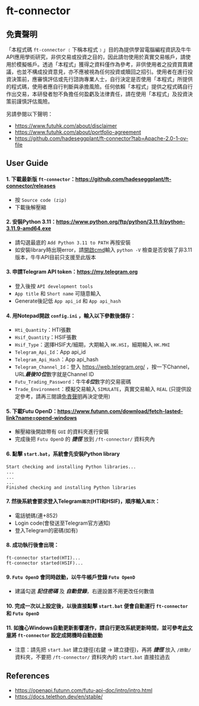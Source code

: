 # ft-connector

## 免責聲明
「本程式碼 `ft-connector` ﹝下稱本程式﹞」目的為提供學習電腦編程資訊及牛牛API應用學術研究，非供交易或投資之目的，因此請勿使用於真實交易帳戶，請使用於模擬帳戶。透過「本程式」獲得之資料僅作為參考，非供使用者之投資買賣建議，也並不構成投資意見，亦不應被視為任何投資或贖回之招引。使用者在進行投資決策前，應審慎評估或先行諮詢專業人士，自行決定是否使用「本程式」所提供的程式碼，使用者應自行判斷與承擔風險。任何依賴「本程式」提供之程式碼自行作出交易，本研發者恕不負擔任何盈虧及法律責任，請在使用「本程式」及投資決策前謹慎評估風險。

另請參閱以下聲明：
 - https://www.futuhk.com/about/disclaimer
 - https://www.futuhk.com/about/portfolio-agreement
 - https://github.com/hadeseggplant/ft-connector?tab=Apache-2.0-1-ov-file


## User Guide


#### 1. 下載最新版 `ft-connector`：https://github.com/hadeseggplant/ft-connector/releases
- 按 `Source code (zip)`
- 下載後解壓縮


#### 2. 安裝Python 3.11：https://www.python.org/ftp/python/3.11.9/python-3.11.9-amd64.exe
- 請勾選最底的 `Add Python 3.11 to PATH` 再按安裝
- 如安裝library時出現error，請[開啟cmd](https://blog.miniasp.com/post/2017/09/06/Windows-Explorer-tips-open-cmd-and-VSCode-quickly)輸入 `python -V` 檢查是否安裝了非3.11版本，牛牛API目前只支援至此版本


#### 3. 申請Telegram API token：https://my.telegram.org
- 登入後按 `API development tools`
- `App title` 和 `Short name` 可隨意輸入
- Generate後記低 `App api_id` 和 `App api_hash`


#### 4. 用Notepad開啟 `config.ini` ，輸入以下參數後儲存：
- `Hti_Quantity`：HTI張數
- `Hsif_Quantity`：HSIF張數
- `Hsif_Type`：選擇HSIF大/細期，大期輸入 `HK.HSI`，細期輸入 `HK.MHI`
- `Telegram_Api_Id`：App api_id
- `Telegram_Api_Hash`：App api_hash
- `Telegram_Channel_Id`：登入 https://web.telegram.org/ ，按一下Channel，URL***最後10位***數字就是Channel ID
- `Futu_Trading_Password`：牛牛***6位***數字的交易密碼
- `Trade_Environment`：模擬交易輸入 `SIMULATE`，真實交易輸入 `REAL` (只提供設定參考，請再三閱讀[免責聲明](https://github.com/hadeseggplant/ft-connector?tab=readme-ov-file#%E5%85%8D%E8%B2%AC%E8%81%B2%E6%98%8E)再決定使用)


#### 5. 下載Futu OpenD：https://www.futunn.com/download/fetch-lasted-link?name=opend-windows
- 解壓縮後開啟帶有 `GUI` 的資料夾進行安裝
- 完成後把 `Futu OpenD` 的 ***捷徑*** 放到 `/ft-connector/` 資料夾內


#### 6. 點擊 `start.bat`，系統會先安裝Python library
```
Start checking and installing Python libraries...
...
...
...
Finished checking and installing Python libraries
```


#### 7. 然後系統會要求登入Telegram`兩次`(HTI和HSIF)，順序輸入`兩次`：
- 電話號碼(連+852)
- Login code(會發送至Telegram官方通知)
- 登入Telegram的密碼(如有)


#### 8. 成功執行後會出現：
```
ft-connector started(HTI)...
ft-connector started(HSIF)...
```


#### 9. `Futu OpenD` 會同時啟動，以牛牛帳戶登錄 `Futu OpenD`
- 建議勾選 ***記住密碼*** 及 ***自動登錄***，右邊設置不用更改任何數值


#### 10. 完成一次以上設定後，以後直接點擊 `start.bat` 便會自動運行 `ft-connector` 和 `Futu OpenD`


#### 11. 如擔心Windows自動更新影響運作，請自行更改系統更新時間，並可參考[此文章](https://ithelp.ithome.com.tw/questions/10198372)將 `ft-connector` 設定成開機時自動啟動
- 注意：請先把 `start.bat` 建立捷徑(右鍵 -> 建立捷徑)，再將 ***捷徑*** 放入 `/啟動/` 資料夾，不要把 `/ft-connector/` 資料夾內的 `start.bat` 直接拉過去


## References
- https://openapi.futunn.com/futu-api-doc/intro/intro.html
- https://docs.telethon.dev/en/stable/
